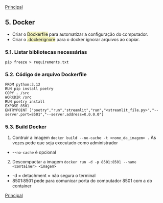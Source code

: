 [Principal](https://github.com/Mateus-cpa/Projeto_Git/blob/master/README.md)

## 5. Docker

- Criar o <span style="background-color:rgba(235, 235, 139, 0.55)">Dockerfile</span> para automatizar a configuração do computador.
- Criar o <span style="background-color:rgba(235, 235, 139, 0.55)">.dockerignore</span> para o docker ignorar arquivos ao copiar.

### 5.1. Listar bibliotecas necessárias
`pip freeze > requirements.txt`

### 5.2. Código de arquivo Dockerfile
```
FROM python:3.12 
RUN pip install poetry
COPY . /src
WORKDIR /src
RUN poetry install
EXPOSE 8501
ENTRYPOINT ["poetry","run","streamlit","run","<streamlit_file.py>","--server.port=8501","--server.address=0.0.0.0"]
```

### 5.3. Build Docker
1. Contruir a imagem
`docker build --no-cache -t <nome_da_imagem> .`
Às vezes pede que seja executado como administrador
- --`no-cache` é opcional

2. Descompactar a imagem
`docker run -d -p 8501:8501 --name <container> <imagem>`
- -d = detachment = não segura o terminal
- 8501:8501 pede para comunicar porta do computador 8501 com a do container

[Principal](https://github.com/Mateus-cpa/Projeto_Git/blob/master/README.md)
